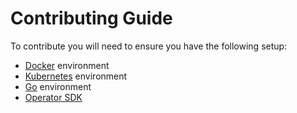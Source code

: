 # Contributing Guide

To contribute you will need to ensure you have the following setup:

- [Docker](https://www.docker.com/) environment
- [Kubernetes](https://kubernetes.io/) environment
- [Go](https://golang.org/doc/install) environment
- [Operator SDK](https://sdk.operatorframework.io/)
